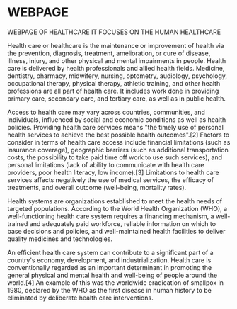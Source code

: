 # WEBPAGE
WEBPAGE OF HEALTHCARE 
IT FOCUSES ON THE HUMAN HEALTHCARE



Health care or healthcare is the maintenance or improvement of health via the prevention, diagnosis, treatment, amelioration, or cure of disease, illness, injury, and other physical and mental impairments in people. Health care is delivered by health professionals and allied health fields. Medicine, dentistry, pharmacy, midwifery, nursing, optometry, audiology, psychology, occupational therapy, physical therapy, athletic training, and other health professions are all part of health care. It includes work done in providing primary care, secondary care, and tertiary care, as well as in public health.

Access to health care may vary across countries, communities, and individuals, influenced by social and economic conditions as well as health policies. Providing health care services means "the timely use of personal health services to achieve the best possible health outcomes".[2] Factors to consider in terms of health care access include financial limitations (such as insurance coverage), geographic barriers (such as additional transportation costs, the possibility to take paid time off work to use such services), and personal limitations (lack of ability to communicate with health care providers, poor health literacy, low income).[3] Limitations to health care services affects negatively the use of medical services, the efficacy of treatments, and overall outcome (well-being, mortality rates).

Health systems are organizations established to meet the health needs of targeted populations. According to the World Health Organization (WHO), a well-functioning health care system requires a financing mechanism, a well-trained and adequately paid workforce, reliable information on which to base decisions and policies, and well-maintained health facilities to deliver quality medicines and technologies.

An efficient health care system can contribute to a significant part of a country's economy, development, and industrialization. Health care is conventionally regarded as an important determinant in promoting the general physical and mental health and well-being of people around the world.[4] An example of this was the worldwide eradication of smallpox in 1980, declared by the WHO as the first disease in human history to be eliminated by deliberate health care interventions.
